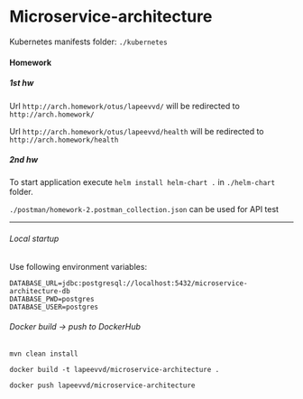 # Microservice-architecture

Kubernetes manifests folder: `./kubernetes`
#### Homework
##### 1st hw
Url `http://arch.homework/otus/lapeevvd/` will be redirected to `http://arch.homework/`  

Url `http://arch.homework/otus/lapeevvd/health` will be redirected to `http://arch.homework/health`  
 
##### 2nd hw
To start application execute `helm install helm-chart .` in `./helm-chart` folder.

`./postman/homework-2.postman_collection.json` can be used for API test

---
###### Local startup
Use following environment variables:
```
DATABASE_URL=jdbc:postgresql://localhost:5432/microservice-architecture-db
DATABASE_PWD=postgres
DATABASE_USER=postgres
```
###### Docker build -> push to DockerHub
`mvn clean install`

`docker build -t lapeevvd/microservice-architecture .`

`docker push lapeevvd/microservice-architecture`